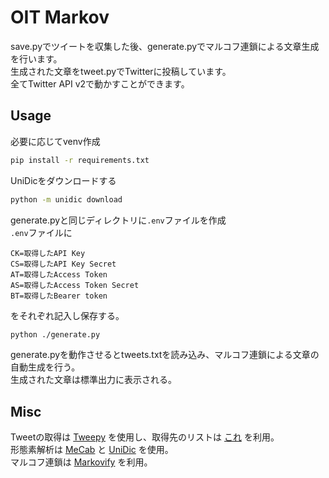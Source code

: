 # OIT Markov

save.pyでツイートを収集した後、generate.pyでマルコフ連鎖による文章生成を行います。  
生成された文章をtweet.pyでTwitterに投稿しています。  
全てTwitter API v2で動かすことができます。

## Usage

必要に応じてvenv作成

```bash
pip install -r requirements.txt
```

UniDicをダウンロードする

```bash
python -m unidic download
```

generate.pyと同じディレクトリに```.env```ファイルを作成  
```.env```ファイルに  

```text
CK=取得したAPI Key
CS=取得したAPI Key Secret
AT=取得したAccess Token
AS=取得したAccess Token Secret
BT=取得したBearer token
```

をそれぞれ記入し保存する。

```bash
python ./generate.py
```

generate.pyを動作させるとtweets.txtを読み込み、マルコフ連鎖による文章の自動生成を行う。  
生成された文章は標準出力に表示される。

## Misc

Tweetの取得は
[Tweepy](https://github.com/tweepy/tweepy)
を使用し、取得先のリストは
[これ](https://twitter.com/i/lists/1516921724033728512)
を利用。  
形態素解析は
[MeCab](https://github.com/taku910/mecab)
と
[UniDic](https://clrd.ninjal.ac.jp/unidic/)
を使用。  
マルコフ連鎖は
[Markovify](https://github.com/jsvine/markovify)
を利用。
